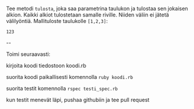 Tee metodi `tulosta`, joka saa parametrina taulukon ja tulostaa sen jokaisen alkion. Kaikki alkiot tulostetaan samalle riville. Niiden väliin ei jätetä välilyöntiä. Mallituloste taulukolle `[1,2,3]`:

```
123

```

--

Toimi seuraavasti:

kirjoita koodi tiedostoon koodi.rb

suorita koodi paikallisesti komennolla `ruby koodi.rb`

suorita testit komennolla `rspec testi_spec.rb`

kun testit menevät läpi, pushaa githubiin ja tee pull request
